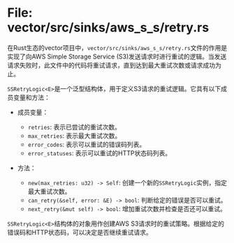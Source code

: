 # File: vector/src/sinks/aws_s_s/retry.rs

在Rust生态的vector项目中，`vector/src/sinks/aws_s_s/retry.rs`文件的作用是实现了向AWS Simple Storage Service (S3)发送请求时进行重试的逻辑。当发送请求失败时，此文件中的代码将重试请求，直到达到最大重试次数或请求成功为止。

`SSRetryLogic<E>`是一个泛型结构体，用于定义S3请求的重试逻辑。它具有以下成员变量和方法：

- 成员变量：
  - `retries`: 表示已尝试的重试次数。
  - `max_retries`: 表示最大重试次数。
  - `error_codes`: 表示可以重试的错误码列表。
  - `error_statuses`: 表示可以重试的HTTP状态码列表。

- 方法：
  - `new(max_retries: u32) -> Self`: 创建一个新的`SSRetryLogic`实例，指定最大重试次数。
  - `can_retry(&self, error: &E) -> bool`: 判断给定的错误是否可以重试。
  - `next_retry(&mut self) -> bool`: 增加重试次数并检查是否还可以重试。

`SSRetryLogic<E>`结构体的对象用作创建AWS S3请求时的重试策略。根据给定的错误码和HTTP状态码，可以决定是否继续重试请求。

